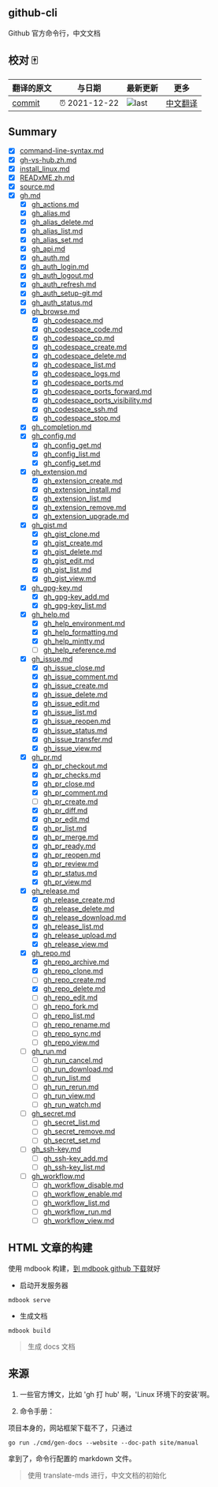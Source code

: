 ## github-cli

Github 官方命令行，中文文档

## 校对 🀄

<!-- doc-templite START generated -->
<!-- repo = 'cli/cli' -->
<!-- commit = 'eaa64df80193f4f632d574f25729460d8b657819' -->
<!-- time = '2021-12-22' -->

| 翻译的原文 | 与日期        | 最新更新 | 更多                       |
| ---------- | ------------- | -------- | -------------------------- |
| [commit]   | ⏰ 2021-12-22 | ![last]  | [中文翻译][translate-list] |

[last]: https://img.shields.io/github/last-commit/cli/cli.svg
[commit]: https://github.com/cli/cli/tree/eaa64df80193f4f632d574f25729460d8b657819
[translate-list]: https://github.com/chinanf-boy/chinese-translate-list

<!-- doc-templite END generated -->

## Summary

- [x] [command-line-syntax.md](src/command-line-syntax.zh.md)
- [x] [gh-vs-hub.zh.md](src/gh-vs-hub.zh.md)
- [x] [install_linux.md](src/install_linux.zh.md)
- [x] [READxME.zh.md](src/README.zh.md)
- [x] [source.md](src/source.zh.md)
- [x] [gh.md](src/manual/gh.zh.md)
  - [x] [gh_actions.md](src/manual/gh_actions.zh.md)
  - [x] [gh_alias.md](src/manual/gh_alias.zh.md)
  - [x] [gh_alias_delete.md](src/manual/gh_alias_delete.zh.md)
  - [x] [gh_alias_list.md](src/manual/gh_alias_list.zh.md)
  - [x] [gh_alias_set.md](src/manual/gh_alias_set.zh.md)
  - [x] [gh_api.md](src/manual/gh_api.zh.md)
  - [x] [gh_auth.md](src/manual/gh_auth.zh.md)
  - [x] [gh_auth_login.md](src/manual/gh_auth_login.zh.md)
  - [x] [gh_auth_logout.md](src/manual/gh_auth_logout.zh.md)
  - [x] [gh_auth_refresh.md](src/manual/gh_auth_refresh.zh.md)
  - [x] [gh_auth_setup-git.md](src/manual/gh_auth_setup-git.zh.md)
  - [x] [gh_auth_status.md](src/manual/gh_auth_status.zh.md)
  - [x] [gh_browse.md](src/manual/gh_browse.zh.md)
    - [x] [gh_codespace.md](src/manual/gh_codespace.zh.md)
    - [x] [gh_codespace_code.md](src/manual/gh_codespace_code.zh.md)
    - [x] [gh_codespace_cp.md](src/manual/gh_codespace_cp.zh.md)
    - [x] [gh_codespace_create.md](src/manual/gh_codespace_create.zh.md)
    - [x] [gh_codespace_delete.md](src/manual/gh_codespace_delete.zh.md)
    - [x] [gh_codespace_list.md](src/manual/gh_codespace_list.zh.md)
    - [x] [gh_codespace_logs.md](src/manual/gh_codespace_logs.zh.md)
    - [x] [gh_codespace_ports.md](src/manual/gh_codespace_ports.zh.md)
    - [x] [gh_codespace_ports_forward.md](src/manual/gh_codespace_ports_forward.zh.md)
    - [x] [gh_codespace_ports_visibility.md](src/manual/gh_codespace_ports_visibility.zh.md)
    - [x] [gh_codespace_ssh.md](src/manual/gh_codespace_ssh.zh.md)
    - [x] [gh_codespace_stop.md](src/manual/gh_codespace_stop.zh.md)
  - [x] [gh_completion.md](src/manual/gh_completion.zh.md)
  - [x] [gh_config.md](src/manual/gh_config.zh.md)
    - [x] [gh_config_get.md](src/manual/gh_config_get.zh.md)
    - [x] [gh_config_list.md](src/manual/gh_config_list.zh.md)
    - [x] [gh_config_set.md](src/manual/gh_config_set.zh.md)
  - [x] [gh_extension.md](src/manual/gh_extension.zh.md)
    - [x] [gh_extension_create.md](src/manual/gh_extension_create.zh.md)
    - [x] [gh_extension_install.md](src/manual/gh_extension_install.zh.md)
    - [x] [gh_extension_list.md](src/manual/gh_extension_list.zh.md)
    - [x] [gh_extension_remove.md](src/manual/gh_extension_remove.zh.md)
    - [x] [gh_extension_upgrade.md](src/manual/gh_extension_upgrade.zh.md)
  - [x] [gh_gist.md](src/manual/gh_gist.zh.md)
    - [x] [gh_gist_clone.md](src/manual/gh_gist_clone.zh.md)
    - [x] [gh_gist_create.md](src/manual/gh_gist_create.zh.md)
    - [x] [gh_gist_delete.md](src/manual/gh_gist_delete.zh.md)
    - [x] [gh_gist_edit.md](src/manual/gh_gist_edit.zh.md)
    - [x] [gh_gist_list.md](src/manual/gh_gist_list.zh.md)
    - [x] [gh_gist_view.md](src/manual/gh_gist_view.zh.md)
  - [x] [gh_gpg-key.md](src/manual/gh_gpg-key.zh.md)
    - [x] [gh_gpg-key_add.md](src/manual/gh_gpg-key_add.zh.md)
    - [x] [gh_gpg-key_list.md](src/manual/gh_gpg-key_list.zh.md)
  - [x] [gh_help.md](src/manual/gh_help.zh.md)
    - [x] [gh_help_environment.md](src/manual/gh_help_environment.zh.md)
    - [x] [gh_help_formatting.md](src/manual/gh_help_formatting.zh.md)
    - [x] [gh_help_mintty.md](src/manual/gh_help_mintty.zh.md)
    - [ ] [gh_help_reference.md](src/manual/gh_help_reference.zh.md)
  - [x] [gh_issue.md](src/manual/gh_issue.zh.md)
    - [x] [gh_issue_close.md](src/manual/gh_issue_close.zh.md)
    - [x] [gh_issue_comment.md](src/manual/gh_issue_comment.zh.md)
    - [x] [gh_issue_create.md](src/manual/gh_issue_create.zh.md)
    - [x] [gh_issue_delete.md](src/manual/gh_issue_delete.zh.md)
    - [x] [gh_issue_edit.md](src/manual/gh_issue_edit.zh.md)
    - [x] [gh_issue_list.md](src/manual/gh_issue_list.zh.md)
    - [x] [gh_issue_reopen.md](src/manual/gh_issue_reopen.zh.md)
    - [x] [gh_issue_status.md](src/manual/gh_issue_status.zh.md)
    - [x] [gh_issue_transfer.md](src/manual/gh_issue_transfer.zh.md)
    - [x] [gh_issue_view.md](src/manual/gh_issue_view.zh.md)
  - [x] [gh_pr.md](src/manual/gh_pr.zh.md)
    - [x] [gh_pr_checkout.md](src/manual/gh_pr_checkout.zh.md)
    - [x] [gh_pr_checks.md](src/manual/gh_pr_checks.zh.md)
    - [x] [gh_pr_close.md](src/manual/gh_pr_close.zh.md)
    - [x] [gh_pr_comment.md](src/manual/gh_pr_comment.zh.md)
    - [ ] [gh_pr_create.md](src/manual/gh_pr_create.zh.md)
    - [x] [gh_pr_diff.md](src/manual/gh_pr_diff.zh.md)
    - [x] [gh_pr_edit.md](src/manual/gh_pr_edit.zh.md)
    - [x] [gh_pr_list.md](src/manual/gh_pr_list.zh.md)
    - [x] [gh_pr_merge.md](src/manual/gh_pr_merge.zh.md)
    - [x] [gh_pr_ready.md](src/manual/gh_pr_ready.zh.md)
    - [x] [gh_pr_reopen.md](src/manual/gh_pr_reopen.zh.md)
    - [x] [gh_pr_review.md](src/manual/gh_pr_review.zh.md)
    - [x] [gh_pr_status.md](src/manual/gh_pr_status.zh.md)
    - [x] [gh_pr_view.md](src/manual/gh_pr_view.zh.md)
  - [x] [gh_release.md](src/manual/gh_release.zh.md)
    - [x] [gh_release_create.md](src/manual/gh_release_create.zh.md)
    - [x] [gh_release_delete.md](src/manual/gh_release_delete.zh.md)
    - [x] [gh_release_download.md](src/manual/gh_release_download.zh.md)
    - [x] [gh_release_list.md](src/manual/gh_release_list.zh.md)
    - [x] [gh_release_upload.md](src/manual/gh_release_upload.zh.md)
    - [x] [gh_release_view.md](src/manual/gh_release_view.zh.md)
  - [x] [gh_repo.md](src/manual/gh_repo.zh.md)
    - [x] [gh_repo_archive.md](src/manual/gh_repo_archive.zh.md)
    - [x] [gh_repo_clone.md](src/manual/gh_repo_clone.zh.md)
    - [ ] [gh_repo_create.md](src/manual/gh_repo_create.zh.md)
    - [x] [gh_repo_delete.md](src/manual/gh_repo_delete.zh.md)
    - [ ] [gh_repo_edit.md](src/manual/gh_repo_edit.zh.md)
    - [ ] [gh_repo_fork.md](src/manual/gh_repo_fork.zh.md)
    - [ ] [gh_repo_list.md](src/manual/gh_repo_list.zh.md)
    - [ ] [gh_repo_rename.md](src/manual/gh_repo_rename.zh.md)
    - [ ] [gh_repo_sync.md](src/manual/gh_repo_sync.zh.md)
    - [ ] [gh_repo_view.md](src/manual/gh_repo_view.zh.md)
  - [ ] [gh_run.md](src/manual/gh_run.zh.md)
    - [ ] [gh_run_cancel.md](src/manual/gh_run_cancel.zh.md)
    - [ ] [gh_run_download.md](src/manual/gh_run_download.zh.md)
    - [ ] [gh_run_list.md](src/manual/gh_run_list.zh.md)
    - [ ] [gh_run_rerun.md](src/manual/gh_run_rerun.zh.md)
    - [ ] [gh_run_view.md](src/manual/gh_run_view.zh.md)
    - [ ] [gh_run_watch.md](src/manual/gh_run_watch.zh.md)
  - [ ] [gh_secret.md](src/manual/gh_secret.zh.md)
    - [ ] [gh_secret_list.md](src/manual/gh_secret_list.zh.md)
    - [ ] [gh_secret_remove.md](src/manual/gh_secret_remove.zh.md)
    - [ ] [gh_secret_set.md](src/manual/gh_secret_set.zh.md)
  - [ ] [gh_ssh-key.md](src/manual/gh_ssh-key.zh.md)
    - [ ] [gh_ssh-key_add.md](src/manual/gh_ssh-key_add.zh.md)
    - [ ] [gh_ssh-key_list.md](src/manual/gh_ssh-key_list.zh.md)
  - [ ] [gh_workflow.md](src/manual/gh_workflow.zh.md)
    - [ ] [gh_workflow_disable.md](src/manual/gh_workflow_disable.zh.md)
    - [ ] [gh_workflow_enable.md](src/manual/gh_workflow_enable.zh.md)
    - [ ] [gh_workflow_list.md](src/manual/gh_workflow_list.zh.md)
    - [ ] [gh_workflow_run.md](src/manual/gh_workflow_run.zh.md)
    - [ ] [gh_workflow_view.md](src/manual/gh_workflow_view.zh.md)

## HTML 文章的构建

使用 mdbook 构建，[到 mdbook github 下载](https://github.com/rust-lang/mdBook/releases)就好

- 启动开发服务器

```
mdbook serve
```

- 生成文档

```
mdbook build
```

> 生成 docs 文档

## 来源

1. 一些官方博文，比如 'gh 打 hub' 啊，'Linux 环境下的安装'啊。

2. 命令手册：

项目本身的，网站框架下载不了，只通过

```
go run ./cmd/gen-docs --website --doc-path site/manual
```

拿到了，命令行配置的 markdown 文件。

> 使用 translate-mds 进行，中文文档的初始化
